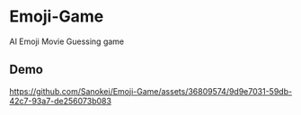 # Emoji-Game
AI Emoji Movie Guessing game

## Demo
https://github.com/Sanokei/Emoji-Game/assets/36809574/9d9e7031-59db-42c7-93a7-de256073b083
